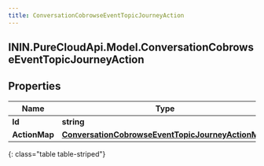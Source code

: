 ```yaml
---
title: ConversationCobrowseEventTopicJourneyAction
---
```

## ININ.PureCloudApi.Model.ConversationCobrowseEventTopicJourneyAction

## Properties

|Name | Type | Description | Notes|
|------------ | ------------- | ------------- | -------------|
| **Id** | **string** |  | [optional] |
| **ActionMap** | [**ConversationCobrowseEventTopicJourneyActionMap**](ConversationCobrowseEventTopicJourneyActionMap.html) |  | [optional] |
{: class="table table-striped"}


